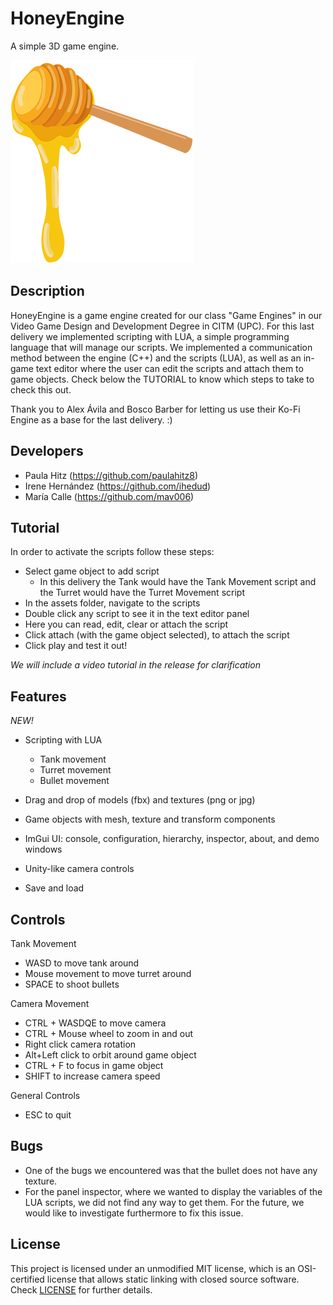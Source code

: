 # HoneyEngine

A simple 3D game engine.

![logo](https://github.com/paulahitz8/HoneyEngine/blob/main/Honey%20Engine/Honey/Assets/Icons/honeyengine_logo.png?raw=true)

## Description

HoneyEngine is a game engine created for our class "Game Engines" in our Video Game Design and Development Degree in CITM (UPC).
For this last delivery we implemented scripting with LUA, a simple programming language that will manage our scripts. We implemented
a communication method between the engine (C++) and the scripts (LUA), as well as an in-game text editor where the user can edit the
scripts and attach them to game objects. Check below the TUTORIAL to know which steps to take to check this out.

Thank you to Alex Ávila and Bosco Barber for letting us use their Ko-Fi Engine as a base for the last delivery. :) 
## Developers

- Paula Hitz (https://github.com/paulahitz8)
- Irene Hernández (https://github.com/ihedud)
- María Calle (https://github.com/mav006)

## Tutorial
In order to activate the scripts follow these steps:
- Select game object to add script
	- In this delivery the Tank would have the Tank Movement script and the Turret would have the Turret Movement script
- In the assets folder, navigate to the scripts
- Double click any script to see it in the text editor panel
- Here you can read, edit, clear or attach the script
- Click attach (with the game object selected), to attach the script
- Click play and test it out!

*We will include a video tutorial in the release for clarification*

## Features

*NEW!*
- Scripting with LUA
	- Tank movement
	- Turret movement
	- Bullet movement

- Drag and drop of models (fbx) and textures (png or jpg)
- Game objects with mesh, texture and transform components
- ImGui UI: console, configuration, hierarchy, inspector, about, and demo windows
- Unity-like camera controls
- Save and load

## Controls 

Tank Movement
- WASD to move tank around
- Mouse movement to move turret around
- SPACE to shoot bullets

Camera Movement
- CTRL + WASDQE to move camera
- CTRL + Mouse wheel to zoom in and out
- Right click camera rotation
- Alt+Left click to orbit around game object
- CTRL + F to focus in game object
- SHIFT to increase camera speed


General Controls
- ESC to quit

## Bugs
- One of the bugs we encountered was that the bullet does not have any texture.
- For the panel inspector, where we wanted to display the variables of the LUA scripts, we did not find any way to get them. For the future, we would like to investigate furthermore to fix this issue.

## License

This project is licensed under an unmodified MIT license, which is an OSI-certified license that allows static linking with closed source software. Check [LICENSE](LICENSE) for further details.
